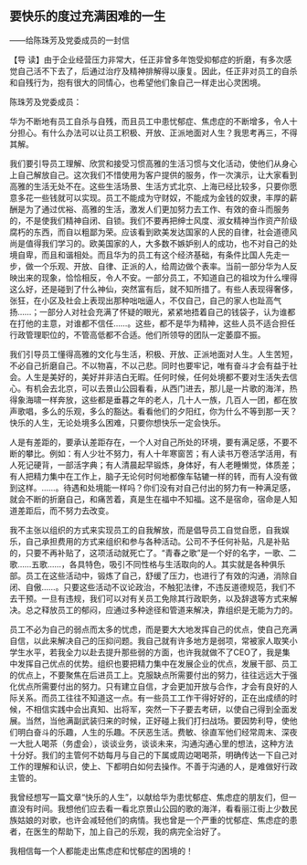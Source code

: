 ## 要快乐的度过充满困难的一生

——给陈珠芳及党委成员的一封信



【导  读】由于企业经营压力非常大，任正非曾多年饱受抑郁症的折磨，有多次感觉自己活不下去了，后通过治疗及精神排解得以康复。因此，任正非对员工的自杀和自残行为，抱有很大的同情心，也希望他们象自己一样走出心灵困境。



陈珠芳及党委成员：

华为不断地有员工自杀与自残，而且员工中患忧郁症、焦虑症的不断增多，令人十分担心。有什么办法可以让员工积极、开放、正派地面对人生？我思考再三，不得其解。

我们要引导员工理解、欣赏和接受习惯高雅的生活习惯与文化活动，使他们从身心上自己解放自己。这次我们不惜使用为客户提供的服务，作一次演示，让大家看到高雅的生活无处不在。这些生活场景、生活方式北京、上海已经比较多，只要你愿意多花一些钱就可以实现。员工不能成为守财奴，不能成为金钱的奴隶，丰厚的薪酬是为了通过优裕、高雅的生活，激发人们更加努力去工作、有效的奋斗而服务的，不是使我们精神自闭、自锁。我们不要再把绅士风度、淑女精神当作资产阶级腐朽的东西，而自以粗鄙为荣。应该看到欧美发达国家的人民的自律，社会道德风尚是值得我们学习的。欧美国家的人，大多数不嫉妒别人的成功，也不对自己的处境自卑，而且和谐相处。而且华为的员工有这个经济基础，有条件比国人先走一步，做一个乐观、开放、自律、正派的人，给周边做个表率。当前一部分华为人反映出来的现象，恰恰相反，令人不安。一部分员工，不知道自己的祖坟为什么埋得这么好，还是碰到了什么神仙，突然富有后，就不知所措了。有些人表现得奢侈，张狂，在小区及社会上表现出那种咄咄逼人，不仅自己，自己的家人也趾高气扬……；一部分人对社会充满了怀疑的眼光，紧紧地捂着自己的钱袋子，认为谁都在打他的主意，对谁都不信任……。这些，都不是华为精神，这些人员不适合担任行政管理职位的，不管高低都不合适。他们所领导的团队一定萎靡不振。

我们引导员工懂得高雅的文化与生活，积极、开放、正派地面对人生。人生苦短，不必自己折磨自己。不以物喜，不以己悲。同时也要牢记，唯有奋斗才会有益于社会。人生是美好的，美好并非洁白无暇。任何时候，任何处境都不要对生活失去信心。有机会去北京，可以去景山公园看看，从西门进去，那儿是一片歌的海洋，热得象海啸一样奔放，这些都是垂暮之年的老人，几十人一族，几百人一团，都在放声歌唱，多么的乐观，多么的豁达。看看他们的夕阳红，你为什么不等到那一天？快乐的人生，无论处境多么困难，只要你想快乐一定会快乐。

人是有差距的，要承认差距存在，一个人对自己所处的环境，要有满足感，不要不断的攀比。例如：有人少壮不努力，有人十年寒窗苦；有人读书万卷活学活用，有人死记硬背，一部活字典；有人清晨起早锻炼，身体好，有人老睡懒觉，体质差；有人把精力集中在工作上，脑子无论何时何地都像车轱辘一样的转，而有人没有做到这样。……。待遇和处境能一样吗？你们没有对自己付出的努力有一种满足感，就会不断的折磨自己，和痛苦着，真是生在福中不知福。这不是宿命，宿命是人知道差距后，而不努力去改变。

我不主张以组织的方式来实现员工的自我解放，而是倡导员工自觉自愿，自我娱乐，自己承担费用的方式来组织和参与各种活动。公司不予任何补贴，凡是补贴的，只要不再补贴了，这项活动就死亡了。“青春之歌”是一个好的名字，一歌、二歌……五歌……，各具特色，吸引不同性格与生活取向的人。其实就是各种俱乐部。员工在这些活动中，锻炼了自己，舒缓了压力，也进行了有效的沟通，消除自闭、自傲……。只要这些活动不议论政治，不触犯法律，不违反道德规范，我们不去干预。一旦有违规，我们可以对有关员工免除其行政职务，以及辞退等方式来解决。总之释放员工的郁闷，应通过多种途径和管道来解决，靠组织是无能为力的。

员工不必为自己的弱点而太多的忧虑，而是要大大地发挥自己的优点，使自己充满自信，以此来解决自己的压抑问题。我自己就有许多地方是弱项，常被家人取笑小学生水平，若我全力以赴去提升那些弱的方面，也许我就做不了CEO了，我是集中发挥自己优点的优势。组织也要把精力集中在发展企业的优点，发展干部、员工的优点上，不要聚焦在后进员工上。克服缺点所需要付出的努力，往往远远大于强化优点所需要付出的努力。只有建立自信，才会更加开放与合作，才会有良好的人际关系。而员工往往不知道这一点。有一些员工工作干得好好的，正在出成绩的时候，不相信实践中会出真知、出将军，突然一下子要去考研，以使自己得到全面发展。当然，当他满副武装归来的时候，正好碰上我们打扫战场。要因势利导，使他们明白奋斗的乐趣，人生的乐趣。不厌恶生活。费敏、徐直军他们经常周末、深夜一大批人喝茶（务虚会），谈谈业务，谈谈未来，沟通沟通心里的想法，这种方法十分好。我们的主管何不妨每月与自己的下属或周边喝喝茶，明确传达一下自己对工作的理解和认识，使上、下都明白如何去操作。不善于沟通的人，是难做好行政主管的。

我曾经想写一篇文章“快乐的人生”，以献给华为患忧郁症、焦虑症的朋友们，但一直没有时间。我想他们应去看一看北京景山公园的歌的海洋，看看丽江街上少数民族姑娘的对歌，也许会减轻他们的病情。我也曾是一个严重的忧郁症、焦虑症的患者，在医生的帮助下，加上自己的乐观，我的病完全治好了。

我相信每一个人都能走出焦虑症和忧郁症的困境的！
